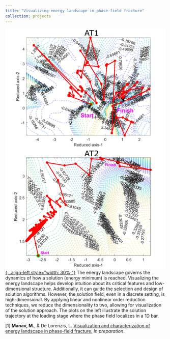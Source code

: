 ```yaml
---
title: "Visualizing energy landscape in phase-field fracture"
collection: projects
---
```


[![styled-image](/images/Optimizer_path_at_localization_1Dbar.jpg){: .align-left style="width: 30%;"}](/images/Optimizer_path_at_localization_1Dbar.jpg) The energy landscape governs the dynamics of how a solution (energy minimum) is reached. Visualizing the energy landscape helps develop intuition about its critical features and low-dimensional structure. Additionally, it can guide the selection and design of solution algorithms. However, the solution field, even in a discrete setting, is high-dimensional. By applying linear and nonlinear order reduction techniques, we reduce the dimensionality to two, allowing for visualization of the solution approach. The plots on the left illustrate the solution trajectory at the loading stage where the phase field localizes in a 1D bar.
  
[1] **Manav, M.**, & De Lorenzis, L. <u><a>Visualization and characterization of energy landscape in phase-field fracture</a>.</u> *In preparation*.
